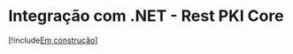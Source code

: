 ﻿# Integração com .NET - Rest PKI Core

[!include[Em construção](../../../includes/under-construction.md)]
